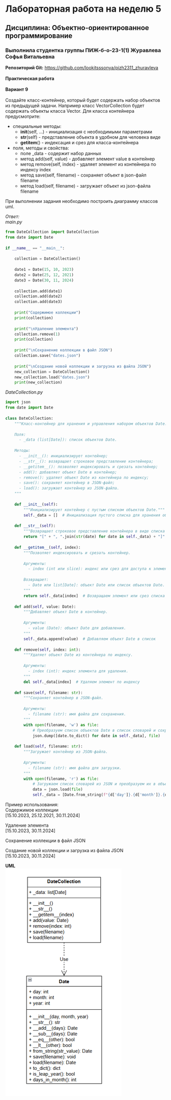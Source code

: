# Лабораторная работа на неделю 5
## **Дисциплина**: Объектно-ориентированное программирование
### Выполнила студентка группы ПИЖ-б-о-23-1(1) Журавлева Софья Витальевна 
**Репозиторий Git:** https://github.com/lookitsssonya/pizh2311_zhuravleva  <br></br>
**Практическая работа**   <br></br>
**Вариант 9** <br></br>
Cоздайте класс-контейнер, который будет содержать набор объектов из предыдущей задачи. Например класс VectorCollection будет содержать объекты класса Vector. Для класса контейнера предусмотрите:
- специальные методы:   
    - __init__(self, ...) - инициализация с необходимыми параметрами
    - __str__(self) - представление объекта в удобном для человека виде
    - __getitem__() - индексация и срез для класса-контейнера   
- поля, методы и свойства:
    - поле _data - содержит набор данных
    - метод add(self, value) - добавляет элемент value в контейнер
    - метод remove(self, index) - удаляет элемент из контейнера по индексу index
    - метод save(self, filename) - сохраняет объект в json-файл filename
    - метод load(self, filename) - загружает объект из json-файла filename  

При выполнении задания необходимо построить диаграмму классов uml.

*Ответ:*   
*main.py*   
```python
from DateCollection import DateCollection
from date import Date

if __name__ == "__main__":
    
    collection = DateCollection()

    date1 = Date(15, 10, 2023)
    date2 = Date(25, 12, 2021)
    date3 = Date(30, 11, 2024)
    
    collection.add(date1)
    collection.add(date2)
    collection.add(date3)

    print("Содержимое коллекции")
    print(collection)  

    print("\nУдаление элемента")
    collection.remove(1)
    print(collection)
    
    print("\nСохранение коллекции в файл JSON")
    collection.save("dates.json")

    print("\nСоздание новой коллекции и загрузка из файла JSON")
    new_collection = DateCollection()
    new_collection.load("dates.json")
    print(new_collection)
```   
*DateCollection.py*   
```python
import json
from date import Date

class DateCollection:
    """Класс-контейнер для хранения и управления набором объектов Date.

    Поля:
      - _data (list[Date]): список объектов Date.

    Методы:
      - __init__(): инициализирует контейнер;
      - __str__(): возвращает строковое представление контейнера;
      - __getitem__(): позволяет индексировать и срезать контейнер;
      - add(): добавляет объект Date в контейнер;
      - remove(): удаляет объект Date из контейнера по индексу;
      - save(): сохраняет контейнер в JSON-файл;
      - load(): загружает контейнер из JSON-файла.
    """

    def __init__(self):
        """Инициализирует контейнер с пустым списком объектов Date."""
        self._data = []  # Инициализация пустого списка для хранения объектов Date

    def __str__(self):
        """Возвращает строковое представление контейнера в виде списка дат."""
        return "[" + ", ".join(str(date) for date in self._data) + "]"  # Преобразуем список дат в строку

    def __getitem__(self, index):
        """Позволяет индексировать и срезать контейнер.

        Аргументы:
          - index (int или slice): индекс или срез для доступа к элементам.

        Возвращает:
          - Date или list[Date]: объект Date или список объектов Date.
        """
        return self._data[index]  # Возвращаем элемент или срез списка

    def add(self, value: Date):
        """Добавляет объект Date в контейнер.

        Аргументы:
          - value (Date): объект Date для добавления.
        """
        self._data.append(value)  # Добавляем объект Date в список

    def remove(self, index: int):
        """Удаляет объект Date из контейнера по индексу.

        Аргументы:
          - index (int): индекс элемента для удаления.
        """
        del self._data[index]  # Удаляем элемент по индексу

    def save(self, filename: str):
        """Сохраняет контейнер в JSON-файл.

        Аргументы:
          - filename (str): имя файла для сохранения.
        """
        with open(filename, 'w') as file:
            # Преобразуем список объектов Date в список словарей и сохраняем в JSON
            json.dump([date.to_dict() for date in self._data], file)

    def load(self, filename: str):
        """Загружает контейнер из JSON-файла.

        Аргументы:
          - filename (str): имя файла для загрузки.
        """
        with open(filename, 'r') as file:
            # Загружаем список словарей из JSON и преобразуем их в объекты Date
            data = json.load(file)
            self._data = [Date.from_string(f"{d['day']}.{d['month']}.{d['year']}") for d in data]
```
Пример использования:   
Содержимое коллекции   
[15.10.2023, 25.12.2021, 30.11.2024]

Удаление элемента   
[15.10.2023, 30.11.2024]

Сохранение коллекции в файл JSON

Создание новой коллекции и загрузка из файла JSON         
[15.10.2023, 30.11.2024]

**UML** <br>
<img src="./uml/uml.png">
